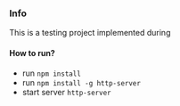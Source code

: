 ### Info
This is a testing project implemented during 

#### How to run?
* run `npm install`
* run `npm install -g http-server`
* start server `http-server`